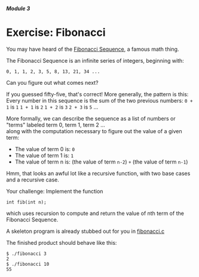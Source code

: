 ##### Module 3

# Exercise: Fibonacci

You may have heard of the [Fibonacci Sequence](https://en.wikipedia.org/wiki/Fibonacci_number), a famous math thing. 

The Fibonacci Sequence is an infinite series of integers, beginning with:

```
0, 1, 1, 2, 3, 5, 8, 13, 21, 34 ...
```

Can you figure out what comes next?

If you guessed fifty-five, that's correct! More generally, the pattern is this: Every number in this sequence is 
the sum of the two previous numbers:
`0 + 1` is `1`
`1 + 1` is `2`
`1 + 2` is `3`
`2 + 3` is `5`
...

More formally, we can describe the sequence as a list of numbers or "terms" labeled term 0, term 1, term 2 ...  
along with the computation necessary to figure out the value of a given term:
* The value of term 0 is: `0`
* The value of term 1 is: `1`
* The value of term n is: (the value of term `n-2`) `+` (the value of term `n-1`)

Hmm, that looks an awful lot like a recursive function, with two base cases and a recursive case.

Your challenge: Implement the function
```
int fib(int n);
```
which uses recursion to compute and return the value of nth term of the Fibonacci Sequence.

A skeleton program is already stubbed out for you in [fibonacci.c](./fibonacci.c)

The finished product should behave like this:

```
$ ./fibonacci 3
2
$ ./fibonacci 10
55
```
